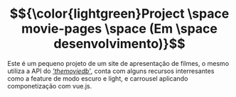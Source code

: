 # $${\color{lightgreen}Project \space movie-pages \space (Em \space desenvolvimento)}$$  
Este é um pequeno projeto de um site de apresentação de filmes, o mesmo utiliza a API do <a href="https://www.themoviedb.org/documentation/api?language=pt" target="_blank">*'themoviedb'*</a>, conta com alguns recursos interresantes como a feature de modo escuro e light, e carrousel aplicando componetização com vue.js.
